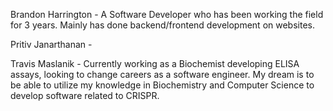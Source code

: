 Brandon Harrington - A Software Developer who has been working the field for 3 years. Mainly has done backend/frontend development on websites.

Pritiv Janarthanan -

Travis Maslanik - Currently working as a Biochemist developing ELISA assays, looking to change careers as a software engineer. My dream is to be able to utilize my knowledge in Biochemistry and Computer Science to develop software related to CRISPR.

